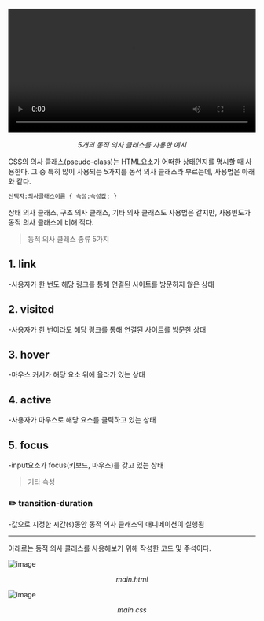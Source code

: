 <video controls src="/img/posts/2021-11-07/avi1.mov" width="100%"></video>

*<center>5개의 동적 의사 클래스를 사용한 예시</center>*

CSS의 의사 클래스(pseudo-class)는 HTML요소가 어떠한 상태인지를 명시할 때 사용한다. 그 중 특히 많이 사용되는 5가지를 동적 의사 클래스라 부르는데, 사용법은 아래와 같다.

```html
선택자:의사클래스이름 { 속성:속성값; }
```

상태 의사 클래스, 구조 의사 클래스, 기타 의사 클래스도 사용법은 같지만, 사용빈도가 동적 의사 클래스에 비해 적다.



> 동적 의사 클래스 종류 5가지

## 1. link

-사용자가 한 번도 해당 링크를 통해 연결된 사이트를 방문하지 않은 상태

## 2. visited

-사용자가 한 번이라도 해당 링크를 통해 연결된 사이트를 방문한 상태

## 3. hover

-마우스 커서가 해당 요소 위에 올라가 있는 상태

## 4. active 

-사용자가 마우스로 해당 요소를 클릭하고 있는 상태

## 5. focus

-input요소가 focus(키보드, 마우스)를 갖고 있는 상태

> 기타 속성

### ✏️ transition-duration

-값으로 지정한 시간(s)동안 동적 의사 클래스의 애니메이션이 실행됨

---



아래로는 동적 의사 클래스를 사용해보기 위해 작성한 코드 및 주석이다.

![image](/Users/nochan-u/Documents/info/Loop/img/posts/2021-11-07/src1.png)

*<center>main.html</center>*

![image](/Users/nochan-u/Documents/info/Loop/img/posts/2021-11-07/src2.png)

*<center>main.css</center>*